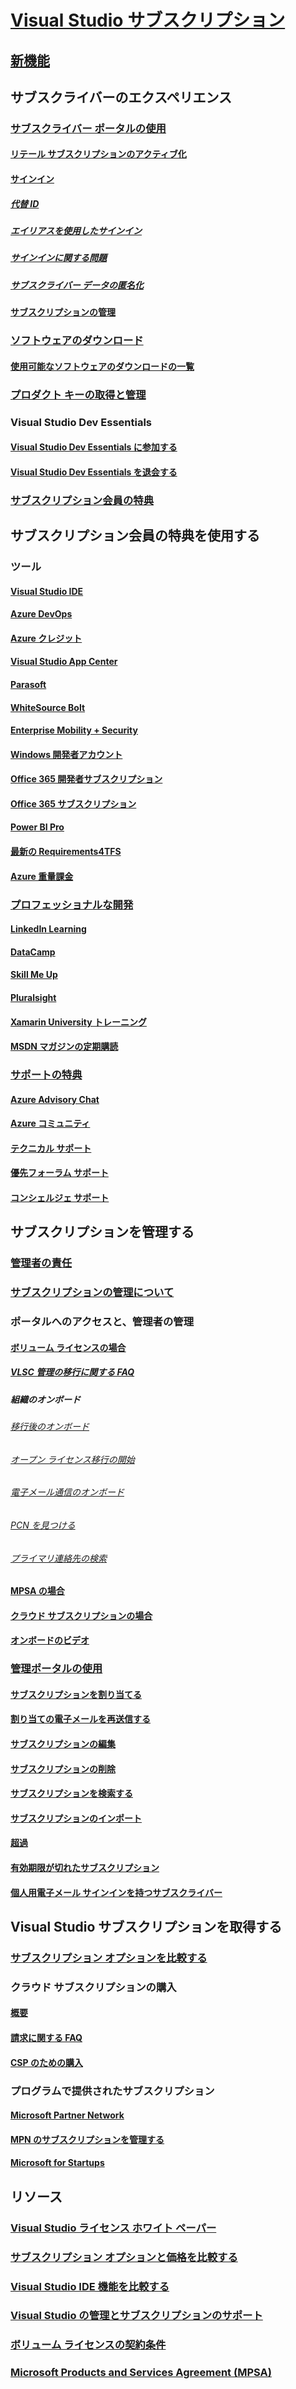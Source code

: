 # [Visual Studio サブスクリプション](index.md)
## [新機能](whats-new-in-subscriptions.md)
## サブスクライバーのエクスペリエンス
### [サブスクライバー ポータルの使用](using-the-subscriber-portal.md)
#### [リテール サブスクリプションのアクティブ化](activate-store-subscriptions.md)
#### [サインイン](signing-in.md)
##### [代替 ID](vs-alternate-identity.md)
##### [エイリアスを使用したサインイン](aliasing.md)
##### [サインインに関する問題](sign-in-issues.md)
##### [サブスクライバー データの匿名化](anonymization.md)
#### [サブスクリプションの管理](manage-vs-subscriptions.md)
### [ソフトウェアのダウンロード](subscriber-downloads.md)
#### [使用可能なソフトウェアのダウンロードの一覧](software-download-list.md)
### [プロダクト キーの取得と管理](product-keys.md)
### Visual Studio Dev Essentials
#### [Visual Studio Dev Essentials に参加する](join-dev-essentials.md)
#### [Visual Studio Dev Essentials を退会する](leave-vsde.md)
### [サブスクリプション会員の特典](subscriber-benefits.md)
## サブスクリプション会員の特典を使用する
### ツール
#### [Visual Studio IDE ](vs-ide-benefit.md)
#### [Azure DevOps](vs-azure-devops.md)
#### [Azure クレジット](vs-azure.md)
#### [Visual Studio App Center](vs-visual-studio-app-center.md)
#### [Parasoft ](vs-parasoft.md)
#### [WhiteSource Bolt](vs-whitesource.md)
#### [Enterprise Mobility + Security](vs-ems.md)
#### [Windows 開発者アカウント](vs-windows-dev.md)
#### [Office 365 開発者サブスクリプション](vs-office-dev.md)
#### [Office 365 サブスクリプション](vs-office365.md)
#### [Power BI Pro ](vs-pbi.md)
#### [最新の Requirements4TFS](vs-modernreq.md)
#### [Azure 重量課金](vs-azure-payg.md)
### [プロフェッショナルな開発](professional-development.md)
#### [LinkedIn Learning](vs-linkedin-learning.md)
#### [DataCamp](vs-datacamp.md)
#### [Skill Me Up](vs-opsgility.md)
#### [Pluralsight](vs-pluralsight.md)
#### [Xamarin University トレーニング](vs-xamarin.md)
#### [MSDN マガジンの定期購読](vs-msdn.md)
### [サポートの特典](technical-support.md)
#### [Azure Advisory Chat](vs-azure-advisory-chat.md)
#### [Azure コミュニティ](vs-azure-community.md)
#### [テクニカル サポート](vs-tech-support.md)
#### [優先フォーラム サポート](vs-priority-support.md)
#### [コンシェルジェ サポート](vs-concierge-chat.md)
## サブスクリプションを管理する
### [管理者の責任](admin-responsibilities.md)
### [サブスクリプションの管理について](subscription-management-info.md)
### ポータルへのアクセスと、管理者の管理
#### [ボリューム ライセンスの場合](volume-license-admins.md)
##### [VLSC 管理の移行に関する FAQ](vlsc-admin-faq.md)
##### 組織のオンボード
###### [移行後のオンボード](post-migration-onboarding.md)
###### [オープン ライセンス移行の開始](open-migration.md)
###### [電子メール通信のオンボード](volume-license-onboarding-email.md)
###### [PCN を見つける](find-pcn.md)
###### [プライマリ連絡先の検索](find-primary-contact.md)
#### [MPSA の場合](mpsa.md)
#### [クラウド サブスクリプションの場合](cloud-admin.md)
#### [オンボードのビデオ](https://channel9.msdn.com/Series/Visual-Studio-Subscriptions-Administration/Onboarding-your-organization-to-the-new-Visual-Studio-Subscription-Administration-Portal-and-setting)
### [管理ポータルの使用](using-admin-portal.md)
#### [サブスクリプションを割り当てる](assign-license.md)
#### [割り当ての電子メールを再送信する](resend-assignment-email.md)
#### [サブスクリプションの編集](edit-license.md)
#### [サブスクリプションの削除](delete-license.md)
#### [サブスクリプションを検索する](search-license.md)
#### [サブスクリプションのインポート](exporting-subscriptions.md)
#### [超過](handle-overclaimed-license.md)
#### [有効期限が切れたサブスクリプション](handle-expired-license.md)
#### [個人用電子メール サインインを持つサブスクライバー](personal-email-sign-ins.md)
## Visual Studio サブスクリプションを取得する
### [サブスクリプション オプションを比較する](https://visualstudio.microsoft.com/vs/pricing)
### クラウド サブスクリプションの購入
#### [概要](vscloud-overview.md)
#### [請求に関する FAQ](vscloud-billing-faq.md)
#### [CSP のための購入](vscloud-csp.md)
### プログラムで提供されたサブスクリプション
#### [Microsoft Partner Network](program-mpn.md)
#### [MPN のサブスクリプションを管理する](manage-mpn-subscriptions.md)
#### [Microsoft for Startups](program-startups.md)
## リソース
### [Visual Studio ライセンス ホワイト ペーパー](http://aka.ms/vslicensing)
### [サブスクリプション オプションと価格を比較する](https://visualstudio.microsoft.com/vs/pricing)
### [Visual Studio IDE 機能を比較する](https://visualstudio.microsoft.com/vs/compare)
### [Visual Studio の管理とサブスクリプションのサポート](https://visualstudio.microsoft.com/support/support-overview-vs)
### [ボリューム ライセンスの契約条件](https://www.microsoft.com/en-us/licensing/product-licensing/products.aspx)
### [Microsoft Products and Services Agreement (MPSA)](https://www.microsoft.com/en-us/licensing/mpsa/default.aspx)
